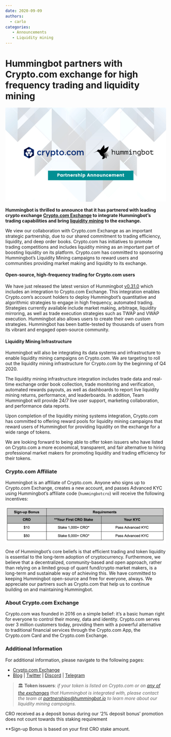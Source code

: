 ```yaml
---
date: 2020-09-09
authors:
  - carlo
categories:
   - Announcements
   - Liquidity mining
---
```



# Hummingbot partners with Crypto.com exchange for high frequency trading and liquidity mining

![cover](hummingbot-crypto_com.png)

**Hummingbot is thrilled to announce that it has partnered with leading crypto exchange [Crypto.com Exchange](https://crypto.com/exchange) to integrate Hummingbot’s trading capabilities and bring [liquidity mining](https://miners.hummingbot.io/) to the exchange.**

We view our collaboration with Crypto.com Exchange as an important strategic partnership, due to our shared commitment to trading efficiency, liquidity, and deep order books.  Crypto.com has initiatives to promote trading competitions and includes liquidity mining as an important part of boosting liquidity on its platform.  Crypto.com has committed to sponsoring Hummingbot’s Liquidity Mining campaigns to reward users and communities providing market making and liquidity to its exchange.

<!-- more -->


#### Open-source, high-frequency trading for Crypto.com users


We have just released the latest version of Hummingbot [v0.31.0](https://docs.hummingbot.org/release-notes) which includes an integration to Crypto.com Exchange.  This integration enables Crypto.com’s account holders to deploy Hummingbot’s quantitative and algorithmic strategies to engage in high frequency, automated trading.  Strategies currently available include market making, arbitrage, liquidity mirroring, as well as trade execution strategies such as TWAP and VWAP execution.  Hummingbot also allows users to create their own custom strategies.  Hummingbot has been battle-tested by thousands of users from its vibrant and engaged open-source community. 

#### Liquidity Mining Infrastructure

Hummingbot will also be integrating its data systems and infrastructure to enable liquidity mining campaigns on Crypto.com.  We are targeting to roll out the liquidity mining infrastructure for Crypto.com by the beginning of Q4 2020.

The liquidity mining infrastructure integration includes trade data and real-time exchange order book collection, trade monitoring and verification, automated rewards payouts, as well as dashboards to report live liquidity mining returns, performance, and leaderboards.  In addition, Team Hummingbot will provide 24/7 live user support, marketing collaboration, and performance data reports.

Upon completion of the liquidity mining systems integration, Crypto.com has committed to offering reward pools for liquidity mining campaigns that reward users of Hummingbot for providing liquidity on the exchange for a wide range of tokens.

We are looking forward to being able to offer token issuers who have listed on Crypto.com a more economical, transparent, and fair alternative to hiring professional market makers for promoting liquidity and trading efficiency for their tokens.

### Crypto.com Affiliate

Hummingbot is an affiliate of Crypto.com. Anyone who signs up to Crypto.com Exchange, creates a new account, and passes Advanced KYC using Hummingbot’s affiliate code (`hummingbotcro`) will receive the following incentives:

![](./image2.png)

One of Hummingbot’s core beliefs is that efficient trading and token liquidity is essential to the long-term adoption of cryptocurrency.  Furthermore, we believe that a decentralized, community-based and open approach, rather than relying on a limited group of quant fund/crypto market makers, is a long-term and sustainable way of achieving this.   We have committed to keeping Hummingbot open-source and free for everyone, always.  We appreciate our partners such as Crypto.com that help us to continue building on and maintaining Hummingbot.

### About Crypto.com Exchange

Crypto.com was founded in 2016 on a simple belief: it’s a basic human right for everyone to control their money, data and identity. Crypto.com serves over 3 million customers today, providing them with a powerful alternative to traditional financial services through the Crypto.com App, the Crypto.com Card and the Crypto.com Exchange.

### Additional Information

For additional information, please navigate to the following pages:

- [Crypto.com Exchange](https://www.crypto.com/exchange)
- [Blog](https://blog.crypto.com/) | [Twitter](https://twitter.com/cryptocom) | [Discord](https://discord.gg/B6cZahJ) | [Telegram](https://t.me/CryptoComOfficial)

> 🏛 **Token issuers**: *if your token is listed on Crypto.com or on [any of the exchanges](/exchanges/index.md) that Hummingbot is integrated with, please contact the team at [partnerships@hummingbot.io](mailto:partnerships@hummingbot.io) to learn more about our liquidity mining campaigns.*

CRO received as a deposit bonus during our ‘2% deposit bonus’ promotion does not count towards this staking requirement

**Sign-up Bonus is based on your first CRO stake amount.

